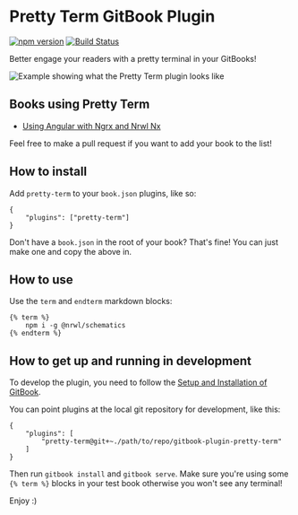 # Pretty Term GitBook Plugin
[![npm version](https://badge.fury.io/js/gitbook-plugin-pretty-term.svg)](https://badge.fury.io/js/gitbook-plugin-pretty-term)
[![Build Status](https://travis-ci.org/georgemathieson/gitbook-plugin-pretty-term.svg?branch=master)](https://travis-ci.org/georgemathieson/gitbook-plugin-pretty-term)

Better engage your readers with a pretty terminal in your GitBooks!

![Example showing what the Pretty Term plugin looks like](https://i.imgur.com/aueYIH7.png)

## Books using Pretty Term
* [Using Angular with Ngrx and Nrwl Nx](https://georgemathieson.gitbooks.io/angular-nx-ngrx-book/)

Feel free to make a pull request if you want to add your book to the list!

## How to install
Add `pretty-term` to your `book.json` plugins, like so:
```
{
    "plugins": ["pretty-term"]
}
```
Don't have a `book.json` in the root of your book? That's fine! You can just make one and copy the above in.

## How to use
Use the `term` and `endterm` markdown blocks:
```
{% term %}
    npm i -g @nrwl/schematics
{% endterm %}
```

## How to get up and running in development
To develop the plugin, you need to follow the [Setup and Installation of GitBook](https://toolchain.gitbook.com/setup.html).

You can point plugins at the local git repository for development, like this:
```
{
    "plugins": [
        "pretty-term@git+~./path/to/repo/gitbook-plugin-pretty-term"      
    ]
}
```
Then run `gitbook install` and `gitbook serve`. Make sure you're using some `{% term %}` blocks in your test book otherwise you won't see any terminal!

Enjoy :)
